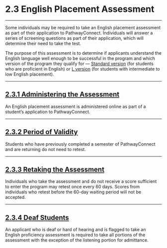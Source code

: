 
2\.3 English Placement Assessment
=================================




---






Some individuals may be required to take an English placement assessment as part of their application to PathwayConnect. Individuals will answer a series of screening questions as part of their application, which will determine their need to take the test.



The purpose of this assessment is to determine if applicants understand the English language well enough to be successful in the program and which version of the program they qualify for — [Standard version](http://pathwaysupport.org/handbook/1-background-and-foundation/structure-requirements#version) (for students who are proficient in English) or [L version](http://pathwaysupport.org/handbook/1-background-and-foundation/structure-requirements#version) (for students with intermediate to low English placement).








---




[2\.3\.1 Administering the Assessment](#2-3-1-administering-the-assessment)
---------------------------------------------------------------------------




An English placement assessment is administered online as part of a student’s application to PathwayConnect.








---




[2\.3\.2 Period of Validity](#2-3-2-period-of-validity)
-------------------------------------------------------




Students who have previously completed a semester of PathwayConnect and are returning do not need to retest.








---




[2\.3\.3 Retaking the Assessment](#2-3-3-retaking-the-assessment)
-----------------------------------------------------------------




Individuals who take the assessment and do not receive a score sufficient to enter the program may retest once every 60 days. Scores from individuals who retest before the 60\-day waiting period will not be accepted.








---




[2\.3\.4 Deaf Students](#2-3-4-deaf-students)
---------------------------------------------




An applicant who is deaf or hard of hearing and is flagged to take an English proficiency assessment is required to take all portions of the assessment with the exception of the listening portion for admittance.








